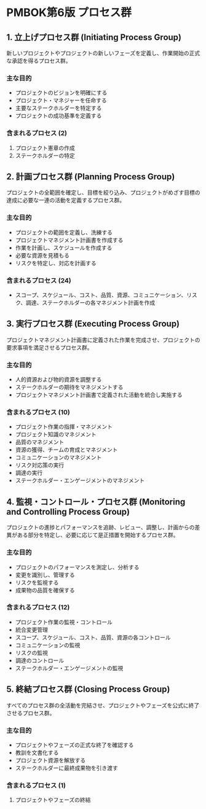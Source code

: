 # PMBOK第6版 プロセス群

## 1. 立上げプロセス群 (Initiating Process Group)
新しいプロジェクトやプロジェクトの新しいフェーズを定義し、作業開始の正式な承認を得るプロセス群。

### 主な目的
- プロジェクトのビジョンを明確にする
- プロジェクト・マネジャーを任命する
- 主要なステークホルダーを特定する
- プロジェクトの成功基準を定義する

### 含まれるプロセス (2)
1. プロジェクト憲章の作成
2. ステークホルダーの特定

## 2. 計画プロセス群 (Planning Process Group)
プロジェクトの全範囲を確定し、目標を絞り込み、プロジェクトがめざす目標の達成に必要な一連の活動を定義するプロセス群。

### 主な目的
- プロジェクトの範囲を定義し、洗練する
- プロジェクトマネジメント計画書を作成する
- 作業を計画し、スケジュールを作成する
- 必要な資源を見積もる
- リスクを特定し、対応を計画する

### 含まれるプロセス (24)
- スコープ、スケジュール、コスト、品質、資源、コミュニケーション、リスク、調達、ステークホルダーの各マネジメント計画を作成

## 3. 実行プロセス群 (Executing Process Group)
プロジェクトマネジメント計画書に定義された作業を完成させ、プロジェクトの要求事項を満足させるプロセス群。

### 主な目的
- 人的資源および物的資源を調整する
- ステークホルダーの期待をマネジメントする
- プロジェクトマネジメント計画書で定義された活動を統合し実施する

### 含まれるプロセス (10)
- プロジェクト作業の指揮・マネジメント
- プロジェクト知識のマネジメント
- 品質のマネジメント
- 資源の獲得、チームの育成とマネジメント
- コミュニケーションのマネジメント
- リスク対応策の実行
- 調達の実行
- ステークホルダー・エンゲージメントのマネジメント

## 4. 監視・コントロール・プロセス群 (Monitoring and Controlling Process Group)
プロジェクトの進捗とパフォーマンスを追跡、レビュー、調整し、計画からの差異がある部分を特定し、必要に応じて是正措置を開始するプロセス群。

### 主な目的
- プロジェクトのパフォーマンスを測定し、分析する
- 変更を識別し、管理する
- リスクを監視する
- 成果物の品質を確保する

### 含まれるプロセス (12)
- プロジェクト作業の監視・コントロール
- 統合変更管理
- スコープ、スケジュール、コスト、品質、資源の各コントロール
- コミュニケーションの監視
- リスクの監視
- 調達のコントロール
- ステークホルダー・エンゲージメントの監視

## 5. 終結プロセス群 (Closing Process Group)
すべてのプロセス群の全活動を完結させ、プロジェクトやフェーズを公式に終了させるプロセス群。

### 主な目的
- プロジェクトやフェーズの正式な終了を確認する
- 教訓を文書化する
- プロジェクト資源を解放する
- ステークホルダーに最終成果物を引き渡す

### 含まれるプロセス (1)
1. プロジェクトやフェーズの終結